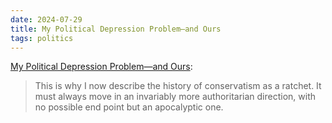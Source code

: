 ```yaml
---
date: 2024-07-29
title: My Political Depression Problem—and Ours
tags: politics
---
```


[My Political Depression Problem—and Ours](https://prospect.org/politics/2024-05-29-my-political-depression-problem/):

> This is why I now describe the history of conservatism as a ratchet. It must always move in an invariably more authoritarian direction, with no possible end point but an apocalyptic one.
